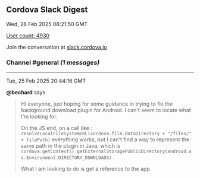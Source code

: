 ## Cordova Slack Digest
Wed, 26 Feb 2025 08:21:50 GMT

[User count: 4930](https://cordova.slack.com/)


Join the conversation at [slack.cordova.io](http://slack.cordova.io/)

### __Channel #general__ _(1 messages)_
---

Tue, 25 Feb 2025 20:44:16 GMT

__@bechard__ says 
> Hi everyone, just hoping for some guidance in trying to fix the background download plugin for Android.  I can't seem to locate what I'm looking for.
> 
> On the JS end, on a call like : `resolveLocalFileSystemURL(cordova.file.dataDirectory + "/files/" + filePath)` everything works, but I can't find a way to represent the same path in the plugin in Java, which is  `cordova.getContext().getExternalStoragePublicDirectory(android.os.Environment.DIRECTORY_DOWNLOADS)` .
> 
> What I am looking to do is get a reference to the app
> 
